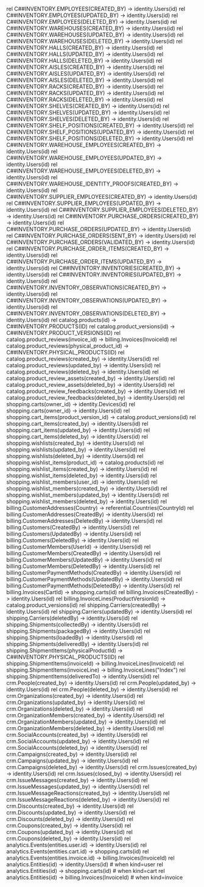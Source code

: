 rel C##INVENTORY.EMPLOYEES(CREATED_BY) -> identity.Users(id)
rel C##INVENTORY.EMPLOYEES(UPDATED_BY) -> identity.Users(id)
rel C##INVENTORY.EMPLOYEES(DELETED_BY) -> identity.Users(id)
rel C##INVENTORY.WAREHOUSES(CREATED_BY) -> identity.Users(id)
rel C##INVENTORY.WAREHOUSES(UPDATED_BY) -> identity.Users(id)
rel C##INVENTORY.WAREHOUSES(DELETED_BY) -> identity.Users(id)
rel C##INVENTORY.HALLS(CREATED_BY) -> identity.Users(id)
rel C##INVENTORY.HALLS(UPDATED_BY) -> identity.Users(id)
rel C##INVENTORY.HALLS(DELETED_BY) -> identity.Users(id)
rel C##INVENTORY.AISLES(CREATED_BY) -> identity.Users(id)
rel C##INVENTORY.AISLES(UPDATED_BY) -> identity.Users(id)
rel C##INVENTORY.AISLES(DELETED_BY) -> identity.Users(id)
rel C##INVENTORY.RACKS(CREATED_BY) -> identity.Users(id)
rel C##INVENTORY.RACKS(UPDATED_BY) -> identity.Users(id)
rel C##INVENTORY.RACKS(DELETED_BY) -> identity.Users(id)
rel C##INVENTORY.SHELVES(CREATED_BY) -> identity.Users(id)
rel C##INVENTORY.SHELVES(UPDATED_BY) -> identity.Users(id)
rel C##INVENTORY.SHELVES(DELETED_BY) -> identity.Users(id)
rel C##INVENTORY.SHELF_POSITIONS(CREATED_BY) -> identity.Users(id)
rel C##INVENTORY.SHELF_POSITIONS(UPDATED_BY) -> identity.Users(id)
rel C##INVENTORY.SHELF_POSITIONS(DELETED_BY) -> identity.Users(id)
rel C##INVENTORY.WAREHOUSE_EMPLOYEES(CREATED_BY) -> identity.Users(id)
rel C##INVENTORY.WAREHOUSE_EMPLOYEES(UPDATED_BY) -> identity.Users(id)
rel C##INVENTORY.WAREHOUSE_EMPLOYEES(DELETED_BY) -> identity.Users(id)
rel C##INVENTORY.WAREHOUSE_IDENTITY_PROOFS(CREATED_BY) -> identity.Users(id)
rel C##INVENTORY.SUPPLIER_EMPLOYEES(CREATED_BY) -> identity.Users(id)
rel C##INVENTORY.SUPPLIER_EMPLOYEES(UPDATED_BY) -> identity.Users(id)
rel C##INVENTORY.SUPPLIER_EMPLOYEES(DELETED_BY) -> identity.Users(id)
rel C##INVENTORY.PURCHASE_ORDERS(CREATED_BY) -> identity.Users(id)
rel C##INVENTORY.PURCHASE_ORDERS(UPDATED_BY) -> identity.Users(id)
rel C##INVENTORY.PURCHASE_ORDERS(SENT_BY) -> identity.Users(id)
rel C##INVENTORY.PURCHASE_ORDERS(VALIDATED_BY) -> identity.Users(id)
rel C##INVENTORY.PURCHASE_ORDER_ITEMS(CREATED_BY) -> identity.Users(id)
rel C##INVENTORY.PURCHASE_ORDER_ITEMS(UPDATED_BY) -> identity.Users(id)
rel C##INVENTORY.INVENTORIES(CREATED_BY) -> identity.Users(id)
rel C##INVENTORY.INVENTORIES(UPDATED_BY) -> identity.Users(id)
rel C##INVENTORY.INVENTORY_OBSERVATIONS(CREATED_BY) -> identity.Users(id)
rel C##INVENTORY.INVENTORY_OBSERVATIONS(UPDATED_BY) -> identity.Users(id)
rel C##INVENTORY.INVENTORY_OBSERVATIONS(DELETED_BY) -> identity.Users(id)
rel catalog.products(id) -> C##INVENTORY.PRODUCTS(ID)
rel catalog.product_versions(id) -> C##INVENTORY.PRODUCT_VERSIONS(ID)
rel catalog.product_reviews(invoice_id) -> billing.Invoices(InvoiceId)
rel catalog.product_reviews(physical_product_id) -> C##INVENTORY.PHYSICAL_PRODUCTS(ID)
rel catalog.product_reviews(created_by) -> identity.Users(id)
rel catalog.product_reviews(updated_by) -> identity.Users(id)
rel catalog.product_reviews(deleted_by) -> identity.Users(id)
rel catalog.product_review_assets(created_by) -> identity.Users(id)
rel catalog.product_review_assets(deleted_by) -> identity.Users(id)
rel catalog.product_review_feedbacks(created_by) -> identity.Users(id)
rel catalog.product_review_feedbacks(deleted_by) -> identity.Users(id)
rel shopping.carts(owner_id) -> identity.Devices(id)
rel shopping.carts(owner_id) -> identity.Users(id)
rel shopping.cart_items(product_version_id) -> catalog.product_versions(id)
rel shopping.cart_items(created_by) -> identity.Users(id)
rel shopping.cart_items(updated_by) -> identity.Users(id)
rel shopping.cart_items(deleted_by) -> identity.Users(id)
rel shopping.wishlists(created_by) -> identity.Users(id)
rel shopping.wishlists(updated_by) -> identity.Users(id)
rel shopping.wishlists(deleted_by) -> identity.Users(id)
rel shopping.wishlist_items(product_id) -> catalog.products(id)
rel shopping.wishlist_items(created_by) -> identity.Users(id)
rel shopping.wishlist_items(deleted_by) -> identity.Users(id)
rel shopping.wishlist_members(user_id) -> identity.Users(id)
rel shopping.wishlist_members(created_by) -> identity.Users(id)
rel shopping.wishlist_members(updated_by) -> identity.Users(id)
rel shopping.wishlist_members(deleted_by) -> identity.Users(id)
rel billing.CustomerAddresses(Country) -> referential.Countries(CountryId)
rel billing.CustomerAddresses(CreatedBy) -> identity.Users(id)
rel billing.CustomerAddresses(DeletedBy) -> identity.Users(id)
rel billing.Customers(CreatedBy) -> identity.Users(id)
rel billing.Customers(UpdatedBy) -> identity.Users(id)
rel billing.Customers(DeletedBy) -> identity.Users(id)
rel billing.CustomerMembers(UserId) -> identity.Users(id)
rel billing.CustomerMembers(CreatedBy) -> identity.Users(id)
rel billing.CustomerMembers(UpdatedBy) -> identity.Users(id)
rel billing.CustomerMembers(DeletedBy) -> identity.Users(id)
rel billing.CustomerPaymentMethods(CreatedBy) -> identity.Users(id)
rel billing.CustomerPaymentMethods(UpdatedBy) -> identity.Users(id)
rel billing.CustomerPaymentMethods(DeletedBy) -> identity.Users(id)
rel billing.Invoices(CartId) -> shopping.carts(id)
rel billing.Invoices(CreatedBy) -> identity.Users(id)
rel billing.InvoiceLines(ProductVersionId) -> catalog.product_versions(id)
rel shipping.Carriers(createdBy) -> identity.Users(id)
rel shipping.Carriers(updatedBy) -> identity.Users(id)
rel shipping.Carriers(deletedBy) -> identity.Users(id)
rel shipping.Shipments(collectedBy) -> identity.Users(id)
rel shipping.Shipments(packagedBy) -> identity.Users(id)
rel shipping.Shipments(loadedBy) -> identity.Users(id)
rel shipping.Shipments(deliveredBy) -> identity.Users(id)
rel shipping.ShipmentItems(physicalProductId) -> C##INVENTORY.PHYSICAL_PRODUCTS(ID)
rel shipping.ShipmentItems(invoiceId) -> billing.InvoiceLines(InvoiceId)
rel shipping.ShipmentItems(invoiceLine) -> billing.InvoiceLines("Index")
rel shipping.ShipmentItems(deliveredTo) -> identity.Users(id)
rel crm.People(created_by) -> identity.Users(id)
rel crm.People(updated_by) -> identity.Users(id)
rel crm.People(deleted_by) -> identity.Users(id)
rel crm.Organizations(created_by) -> identity.Users(id)
rel crm.Organizations(updated_by) -> identity.Users(id)
rel crm.Organizations(deleted_by) -> identity.Users(id)
rel crm.OrganizationMembers(created_by) -> identity.Users(id)
rel crm.OrganizationMembers(updated_by) -> identity.Users(id)
rel crm.OrganizationMembers(deleted_by) -> identity.Users(id)
rel crm.SocialAccounts(created_by) -> identity.Users(id)
rel crm.SocialAccounts(updated_by) -> identity.Users(id)
rel crm.SocialAccounts(deleted_by) -> identity.Users(id)
rel crm.Campaigns(created_by) -> identity.Users(id)
rel crm.Campaigns(updated_by) -> identity.Users(id)
rel crm.Campaigns(deleted_by) -> identity.Users(id)
rel crm.Issues(created_by) -> identity.Users(id)
rel crm.Issues(closed_by) -> identity.Users(id)
rel crm.IssueMessages(created_by) -> identity.Users(id)
rel crm.IssueMessages(updated_by) -> identity.Users(id)
rel crm.IssueMessageReactions(created_by) -> identity.Users(id)
rel crm.IssueMessageReactions(deleted_by) -> identity.Users(id)
rel crm.Discounts(created_by) -> identity.Users(id)
rel crm.Discounts(updated_by) -> identity.Users(id)
rel crm.Discounts(deleted_by) -> identity.Users(id)
rel crm.Coupons(created_by) -> identity.Users(id)
rel crm.Coupons(updated_by) -> identity.Users(id)
rel crm.Coupons(deleted_by) -> identity.Users(id)
rel analytics.Events(entities.user.id) -> identity.Users(id)
rel analytics.Events(entities.cart.id) -> shopping.carts(id)
rel analytics.Events(entities.invoice.id) -> billing.Invoices(InvoiceId)
rel analytics.Entities(id) -> identity.Users(id) # when kind=user
rel analytics.Entities(id) -> shopping.carts(id) # when kind=cart
rel analytics.Entities(id) -> billing.Invoices(InvoiceId) # when kind=invoice

